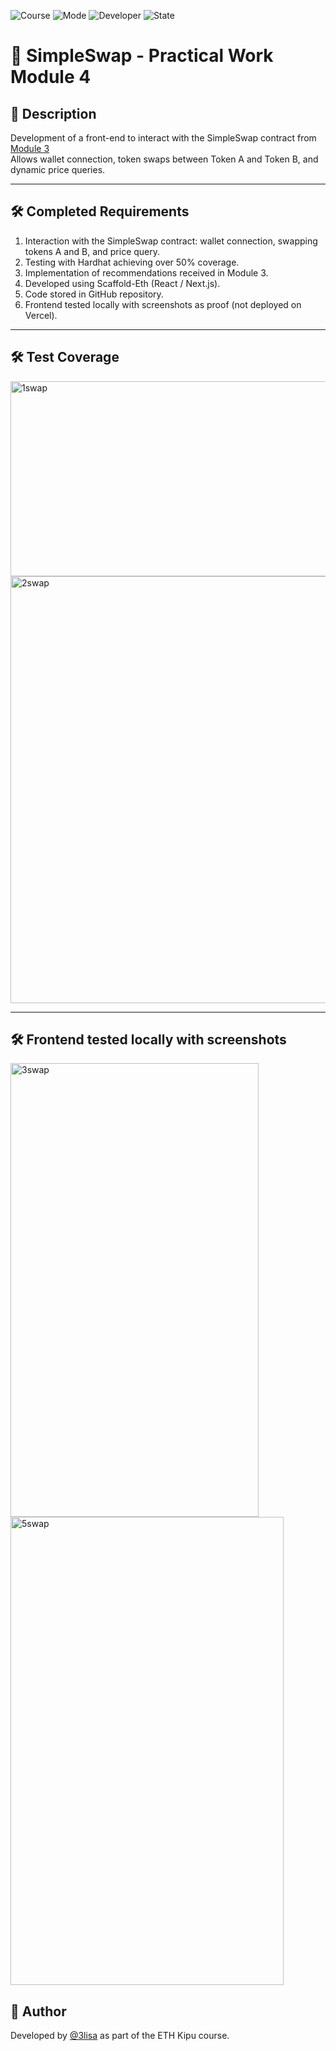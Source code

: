 ![Course](https://img.shields.io/badge/Course-ETH_Kipu-blue)
![Mode](https://img.shields.io/badge/Mode-Online-lightgrey)
![Developer](https://img.shields.io/badge/Developer-3lisa-purple)
![State](https://img.shields.io/badge/State-Active-brightgreen)

# 📜 SimpleSwap - Practical Work Module 4

## 📌 Description

Development of a front-end to interact with the SimpleSwap contract from [Module 3](https://github.com/mariaelisaaraya/SimpleSwap)  
Allows wallet connection, token swaps between Token A and Token B, and dynamic price queries.

---

## 🛠️ Completed Requirements

1. Interaction with the SimpleSwap contract: wallet connection, swapping tokens A and B, and price query.  
2. Testing with Hardhat achieving over 50% coverage.  
3. Implementation of recommendations received in Module 3.  
4. Developed using Scaffold-Eth (React / Next.js).  
5. Code stored in GitHub repository.  
6. Frontend tested locally with screenshots as proof (not deployed on Vercel).  

---

## 🛠️ Test Coverage

<img width="847" height="312" alt="1swap" src="https://github.com/user-attachments/assets/76ab9dee-6e47-4af0-9916-c27fabcd5ef9" />

<img width="939" height="683" alt="2swap" src="https://github.com/user-attachments/assets/1a0ac876-6295-4853-a0ce-c2d7e9a34367" />

---

## 🛠️ Frontend tested locally with screenshots
<img width="397" height="726" alt="3swap" src="https://github.com/user-attachments/assets/69ab7382-bbd4-4d20-a99e-befa4c30e01a" />

<img width="437" height="749" alt="5swap" src="https://github.com/user-attachments/assets/090aabf4-c47a-4738-aa23-061805d97173" />



## 🧠 Author

Developed by [@3lisa]([https://github.com/3lisa](https://github.com/mariaelisaaraya)) as part of the ETH Kipu course.


